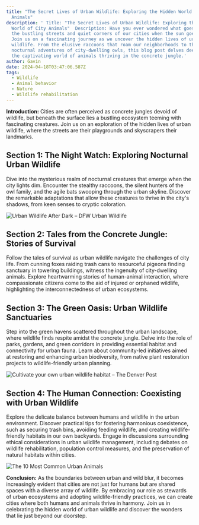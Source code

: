 ```yaml
---
title: "The Secret Lives of Urban Wildlife: Exploring the Hidden World of City
  Animals"
description: ' Title: "The Secret Lives of Urban Wildlife: Exploring the Hidden
  World of City Animals"  Description: Have you ever wondered what goes on in
  the bustling streets and quiet corners of our cities when the sun goes down?
  Join us on a fascinating journey as we uncover the hidden lives of urban
  wildlife. From the elusive raccoons that roam our neighborhoods to the
  nocturnal adventures of city-dwelling owls, this blog post delves deep into
  the captivating world of animals thriving in the concrete jungle.'
author: Gavin
date: 2024-04-18T03:47:06.587Z
tags:
  - Wildlife
  - Animal behavior
  - Nature
  - Wildlife rehabilitation
---
```

**Introduction:**
Cities are often perceived as concrete jungles devoid of wildlife, but beneath the surface lies a bustling ecosystem teeming with fascinating creatures. Join us on an exploration of the hidden lives of urban wildlife, where the streets are their playgrounds and skyscrapers their landmarks.

## Section 1: The Night Watch: Exploring Nocturnal Urban Wildlife

Dive into the mysterious realm of nocturnal creatures that emerge when the city lights dim. Encounter the stealthy raccoons, the silent hunters of the owl family, and the agile bats swooping through the urban skyline. Discover the remarkable adaptations that allow these creatures to thrive in the city's shadows, from keen senses to cryptic coloration.

![Urban Wildlife After Dark – DFW Urban Wildlife](https://dfwurbanwildlife.com/wp-content/uploads/2022/08/coyote-prairie-wolves-and-armadillos-006-1-640x480.jpg)

## Section 2: Tales from the Concrete Jungle: Stories of Survival

Follow the tales of survival as urban wildlife navigate the challenges of city life. From cunning foxes raiding trash cans to resourceful pigeons finding sanctuary in towering buildings, witness the ingenuity of city-dwelling animals. Explore heartwarming stories of human-animal interaction, where compassionate citizens come to the aid of injured or orphaned wildlife, highlighting the interconnectedness of urban ecosystems.

## Section 3: The Green Oasis: Urban Wildlife Sanctuaries

Step into the green havens scattered throughout the urban landscape, where wildlife finds respite amidst the concrete jungle. Delve into the role of parks, gardens, and green corridors in providing essential habitat and connectivity for urban fauna. Learn about community-led initiatives aimed at restoring and enhancing urban biodiversity, from native plant restoration projects to wildlife-friendly urban planning.

![Cultivate your own urban wildlife habitat – The Denver Post](https://www.denverpost.com/wp-content/uploads/2016/05/20090527__20090529_L03_FE29GRTATROEp1.jpg?w=544)

## Section 4: The Human Connection: Coexisting with Urban Wildlife

Explore the delicate balance between humans and wildlife in the urban environment. Discover practical tips for fostering harmonious coexistence, such as securing trash bins, avoiding feeding wildlife, and creating wildlife-friendly habitats in our own backyards. Engage in discussions surrounding ethical considerations in urban wildlife management, including debates on wildlife rehabilitation, population control measures, and the preservation of natural habitats within cities.

![The 10 Most Common Urban Animals](https://www.thoughtco.com/thmb/gBK8MoJKoJA4jL1rs-G-e4149-E=/1500x0/filters:no_upscale():max_bytes(150000):strip_icc()/squirrelGE2-591356245f9b58647066ec53.jpg)

**Conclusion:**
As the boundaries between urban and wild blur, it becomes increasingly evident that cities are not just for humans but are shared spaces with a diverse array of wildlife. By embracing our role as stewards of urban ecosystems and adopting wildlife-friendly practices, we can create cities where both humans and animals thrive in harmony. Join us in celebrating the hidden world of urban wildlife and discover the wonders that lie just beyond our doorstep.